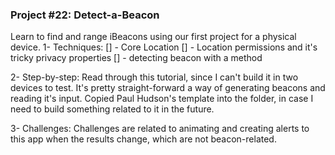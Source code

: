 ### Project #22: Detect-a-Beacon
Learn to find and range iBeacons using our first project for a physical device.
1- Techniques:
[] - Core Location
[] - Location permissions and it's tricky privacy properties
[] - detecting beacon with a method

2- Step-by-step:
Read through this tutorial, since I can't build it in two devices to test. It's pretty straight-forward a way of generating beacons and reading it's input. Copied Paul Hudson's template into the folder, in case I need to build something related to it in the future.

3- Challenges:
Challenges are related to animating and creating alerts to this app when the results change, which are not beacon-related.
